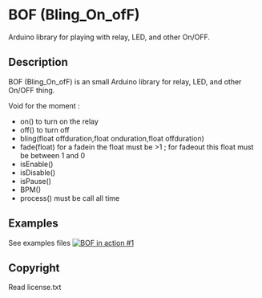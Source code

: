 # BOF (Bling_On_ofF)

Arduino library for playing with relay, LED, and other On/OFF.

## Description
BOF (Bling_On_ofF) is an small Arduino library for relay, LED, and other On/OFF thing. 

Void for the moment :
- on() to turn on the relay 
- off() to turn off
- bling(float offduration,float onduration,float offduration)  
- fade(float) for a fadein the float must be >1 ; for fadeout this float must be between 1 and 0 
- isEnable()
- isDisable()
- isPause()
- BPM() 
- process() must be call all time

## Examples
See examples files
[![BOF in action #1](https://i.ytimg.com/vi/xCYlpEabitc/mqdefault.jpg)](https://www.youtube.com/embed/xCYlpEabitc)
## Copyright
Read license.txt
